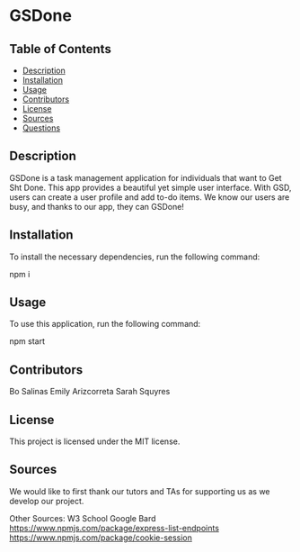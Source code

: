 # GSDone

## Table of Contents

* [Description](#description)
* [Installation](#installation)
* [Usage](#usage)
* [Contributors](#contributors)
* [License](#license)
* [Sources](#sources)
* [Questions](#questions)


## Description

GSDone is a task management application for individuals that want to Get Sht Done.  This app provides a beautiful yet simple user interface.  With GSD,  users can create a user profile and add to-do items.  We know our users are busy, and thanks to our app, they can GSDone!


## Installation

To install the necessary dependencies, run the following command:

npm i 


## Usage

To use this application, run the following command:

npm start


## Contributors

Bo Salinas
Emily Arizcorreta
Sarah Squyres


## License

This project is licensed under the MIT license.


## Sources

We would like to first thank our tutors and TAs for supporting us as we develop our project.  

Other Sources:
W3 School
Google Bard
https://www.npmjs.com/package/express-list-endpoints
https://www.npmjs.com/package/cookie-session 


